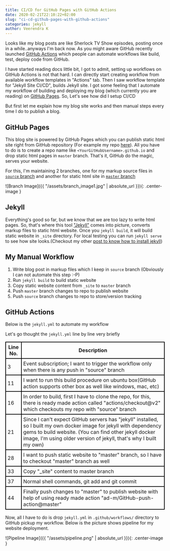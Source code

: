 ```yaml
---
title: CI/CD for GitHub Pages with GitHub Actions
date: 2020-02-21T22:10:22+02:00
slug: "ci-cd-github-pages-with-github-actions"
categories: jekyll
author: Veerendra K
---
```


Looks like my blog posts are like Sherlock TV Show episodes, posting once in a while..anyways I'm back now. As you might aware GitHub recently launched [GitHub Actions](https://github.com/features/actions) which people can automate workflows like build, test, deploy code from GitHub.

I have started reading docs little bit, I got to admit, setting up workflows on GitHub Actions is not that hard. I can directly start creating workflow from available workflow templates in "Actions" tab. Then I saw workflow template for "Jekyll Site CI/CD", builds Jekyll site. I got some feeling that I automate my workflow of building and deploying my blog (which currently you are reading) on [GitHub Pages](https://pages.github.com/). So, Let's see how did I setup CI/CD

But first let me explain how my blog site works and then manual steps every time I do to publish a blog.
## GitHub Pages
This blog site is powered by GitHub Pages which you can publish static html site right from GitHub repository (For example my repo [here](https://github.com/veerendra2/veerendra2.github.io)). All you have to do is to create a repo name like `<YourGitHubUsername>.github.io` and drop static html pages in `master` branch. That's it, GitHub do the magic, serves your website.

For this, I'm maintaining 2 branches, one for my markup source files in [`source` branch](https://github.com/veerendra2/veerendra2.github.io/tree/source) and another for static html site in [`master` branch](https://github.com/veerendra2/veerendra2.github.io)

![Branch Image]({{ "/assets/branch_image1.jpg" | absolute_url }}){: .center-image }

## Jekyll
Everything's good so far, but we know that we are too lazy to write html pages. So, that's where this tool ["Jekyll"](https://jekyllrb.com/) comes into picture, converts markup files to static html website. Once you `jekyll build`, it will build static website in `_site` directory. For local testing you can run `jekyll serve` to see how site looks.(Checkout my other [post to know how to install jekyll](https://veerendra2.github.io/jeklly-website/))

## My Manual Workflow
1. Write blog post in markup files which I keep in `source` branch (Obviously I can not automate this step :-P)
2. Run `jekyll build` to build static website
3. Copy static website content from `_site` to `master` branch
4. Push `master` branch changes to repo to publish website
5. Push `source` branch changes to repo to store/version tracking

## GitHub Actions
Below is the `jekyll.yml` to automate my workflow

<script src="https://gist.GitHub.com/veerendra2/e049bbf03637413e94a2632ad3f20781.js"></script>

Let's go thought the `jekyll.yml` line by line very briefly

<table class="tablelines">
 <tr>
  <th>Line No.</th>
  <th>Description</th>
 </tr>
 <tr>
  <td>3</td>
  <td>Event subscription; I want to trigger the workflow only when there is any push in "source" branch</td>
 </tr>
  <tr>
  <td>11</td>
  <td>I want to run this build procedure on ubuntu box(GitHub action supports other box as well like windows, mac, etc)</td>
 </tr>
 <tr>
  <td>16</td>
  <td>In order to build, first I have to clone the repo, for this, there is ready made action called "actions/checkout@v2" which checkouts my repo with "source" branch</td>
 </tr>
  <tr>
  <td>21</td>
  <td>Since I can't expect GitHub servers has "jekyll" installed, so I built my own docker image for jekyll with dependency gems to build website. (You can find other jekyll docker image, I'm using older version of jekyll, that's why I built my own)</td>
 </tr>
 <tr>
  <td>28</td>
  <td>I want to push static website to "master" branch, so I have to checkout "master" branch as well</td>
 </tr>
  <tr>
  <td>33</td>
  <td>Copy "_site" content to master branch</td>
 </tr>
  <tr>
  <td>37</td>
  <td>Normal shell commands, git add and git commit</td>
 </tr>
   <tr>
  <td>44</td>
  <td>Finally push changes to "master" to publish website with help of using ready made action "ad-m/GitHub-push-action@master"</td>
 </tr>
</table>

Now, all I have to do is drop `jekyll.yml` in `.github/workflows/` directory to GitHub pickup my workflow. Below is the picture shows pipeline for my website deployment.

![Pipeline Image]({{ "/assets/pipeline.png" | absolute_url }}){: .center-image }



<style>
.tablelines table, .tablelines td, .tablelines th {
        border: 2px solid black;
        padding: 5px;
        }
.tablelines th{
 text-align:center;
 font-weight:bold
}

.PageNavigation {
  font-size: 16px;
  display: block;
  width: auto;
  overflow: hidden;
}

.PageNavigation a {
  display: block;
  width: 80%;
  float: left;
  margin: 1em 0;
}

.PageNavigation .next {
  text-align: left;
}
</style>

